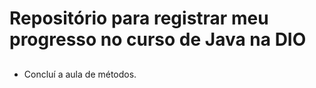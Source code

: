 # Repositório para registrar meu progresso no curso de Java na DIO

##

- Concluí a aula de métodos.
